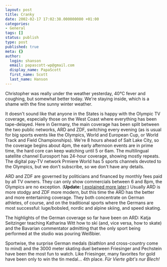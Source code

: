 ```yaml
---
layout: post
title: Cranky
date: 2002-02-17 17:02:38.000000000 +01:00
categories:
- General
tags: []
status: publish
type: post
published: true
meta: {}
author:
  login: shanson
  email: papascott-wp@gmail.com
  display_name: PapaScott
  first_name: Scott
  last_name: Hanson
---
```

<p>Christopher was really under the weather yesterday, 40&deg;C fever and coughing, but somewhat better today. We're staying inside, which is a shame with the fine sunny winter weather.</p>
<p>It doesn't sound like that anyone in the States is happy with the Olympic TV coverage, especially those on the West Coast where everything has been tape-delayed. Here in Germany, the main coverage has been split between the two public networks, ARD and ZDF, switching every evening (as is usual for big sports events like the Olympics, World and European Cup, or World Track and Field Championships). We're 8 hours ahead of Salt Lake City, so the coverage begins about 4pm, the early afternoon events are in prime time, the hard core can keep watching until 5 or 6am. The multilingual satellite channel Eurosport has 24-hour coverage, showing mostly repeats. The digital pay-TV network Prmiere World has 5 sports channels devoted to the Olympics, but we don't subscribe, so we don't have any details.</p>
<p>ARD and ZDF are governed by politicians and financed by monthly fees paid by all TV owners. They can only show commercials between 6 and 8pm, the Olympics are no exception. (<b>Update:</b> <a href="/2002/02/20">I explained more later</a>.) Usually ARD is more stodgy and ZDF more modern, but this time the ARD has the better and more entertaining coverage. They both concentrate on German athletes, of course, and on the traditional sports where the Germans are most successful: luge/bobsled, nordic and alpine skiing, and speed skating.</p>
<p>The highlights of the German coverage so far have been on ARD: Katja Seitzinger teaching Katharina Witt how to ski (and, vice versa, how to skate) and the Bavarian commentator admitting that the only sport being performed at the studio was pouring Weißbier. </p>
<p>Sportwise, the surprise German medals (biathlon and cross-country come to mind) and the 3000 meter skating duel between Friesinger and Pechstein have been the most fun to watch. Like Friesinger, many favorites for gold have been only to win the tin medal... 4th place. <i>Für Vierte gibt's nur Blech!</i></p>
